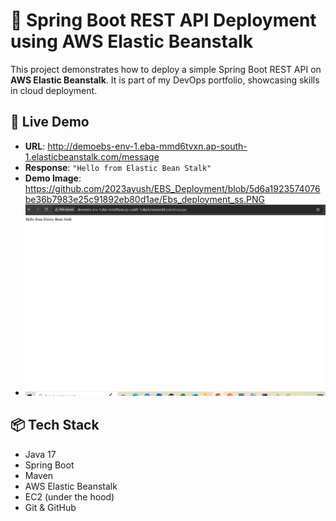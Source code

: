 # 🚀 Spring Boot REST API Deployment using AWS Elastic Beanstalk

This project demonstrates how to deploy a simple Spring Boot REST API on **AWS Elastic Beanstalk**. It is part of my DevOps portfolio, showcasing skills in cloud deployment.

## 🔗 Live Demo

- **URL**: http://demoebs-env-1.eba-mmd6tvxn.ap-south-1.elasticbeanstalk.com/message
- **Response**: `"Hello from Elastic Bean Stalk"`
- **Demo Image**: https://github.com/2023ayush/EBS_Deployment/blob/5d6a1923574076be36b7983e25c91892eb80d1ae/Ebs_deployment_ss.PNG
- ![Elastic Beanstalk Screenshot](https://github.com/2023ayush/EBS_Deployment/blob/5d6a1923574076be36b7983e25c91892eb80d1ae/Ebs_deployment_ss.PNG?raw=true)

## 📦 Tech Stack

- Java 17
- Spring Boot
- Maven
- AWS Elastic Beanstalk
- EC2 (under the hood)
- Git & GitHub


